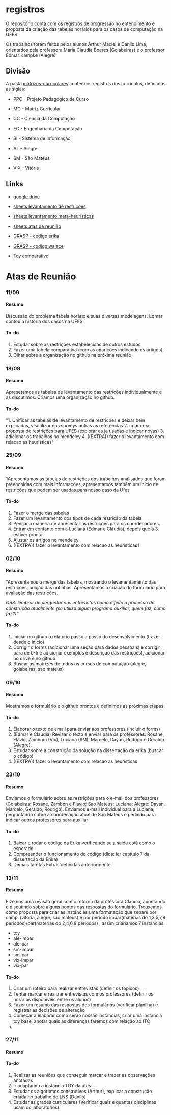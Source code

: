 # registros

O repositório conta com os registros de progressão no entendimento e proposta da criação das tabelas horários para os casos de computação na UFES.

Os trabalhos foram feitos pelos alunos Arthur Maciel e Danilo Lima, orientados pela professora Maria Claudia Boeres (Goiabeiras) e o professor Edmar Kampke (Alegre)
## Divisão
A pasta [matrizes-curriculares](matrizes-curriculares) contém os registros dos curriculos, definimos as siglas:
- PPC - Projeto Pedagógico de Curso
- MC - Matriz Curricular

- CC - Ciencia da Computação
- EC - Engenharia da Computação
- SI - Sistema de Informação

- AL - Alegre
- SM - São Mateus
- VIX - Vitória

## Links

* [google drive](https://drive.google.com/drive/folders/12Drq0Jv8mt9e-phKMLmNfnNaRLxRpQOq?usp=drive_link
) 

* [sheets levantamento de restricoes](https://docs.google.com/spreadsheets/d/1TxKvE5Tfy_ddtX-ulsqgl2VmR8h3QQGBAN28thCgRsU/edit?usp=drive_link)

* [sheets levantamento meta-heuristicas](https://docs.google.com/spreadsheets/d/1kmr_gH0fOdM2Z7gFkwq_mB8QJOT6ui_0ewCSHS_zeBE/edit?usp=drive_link)

* [sheets atas de reunião](https://docs.google.com/spreadsheets/d/17JHNarbx6ZqITuA7XzEnVd4771mvH0gyhKeKgEAjl2A/edit?usp=drive_link)
  
* [GRASP - codigo erika](https://bitbucket.org/erikasegatto/timetabling-cb-ctt/src/master/)

* [GRASP - codigo walace](https://github.com/walacesrocha/Timetabling)

* [Toy comparative](https://docs.google.com/document/d/1BVEhoAVFfhL6kZLvTfYOciLUZN-4p5TR-_LpIsmrc1Q/edit?usp=sharing) 

# Atas de Reunião

### 11/09
#### Resumo
Discussão do problema tabela horário e suas diversas modelagens. 
Edmar contou a história dos casos na UFES.
#### To-do
1. Estudar sobre as restrições estabelecidas de outros estudos. 
2. Fazer uma tabela comparativa (com as aparições indicando os artigos). 
3. Olhar sobre a organização no github na próxima reunião

### 18/09
#### Resumo
Apresetamos as tabelas de levantamento das restrições individualmente e as discutimos. 
Criamos uma organização no github.

#### To-do
"1. Unificar as tabelas de levantamento de restricoes e deixar bem explicadas, visualizar nos surveys outras as referencias
2. criar uma proposta de restrições para UFES (explorar as ja usadas e indicar novas)
3. adicionar os trabalhos no mendeley
4. ((EXTRA)) fazer o levantamento com relacao as heuristicas"

### 25/09
#### Resumo
1Apresentamos as tabelas de restrições dos trabalhos analisados que foram preenchidas com mais informações, 
apresentamos também um início de restrições que podem ser usadas para nosso caso da Ufes
#### To-do
1. Fazer o merge das tabelas
2. Fazer um levantamento dos tipos de cada restrição da tabela
3. Pensar a maneira de apresentar as restrições para os coordenadores.
4. Entrar em contanto com a Luciana (Edmar e Cláudia), depois que a 3. estiver pronta
5. Ajustar os artigos no mendeley
6. ((EXTRA)) fazer o levantamento com relacao as heuristicas1
### 02/10
#### Resumo
"Apresentamos o merge das tabelas, mostrando o levamentamento das restrições, adição das notinhas. Apresentamos a criação do formulário para avaliação das restrições. 

*OBS. lembrar de perguntar nas entrevistas como é feito o processo de construção atualmente (se utiliza algum programa auxiliar, quem faz, como faz?)"*

#### To-do
1. Iniciar no github o relatorio passo a passo do desenvolvimento (trazer desde o inicio) 
2. Corrigir o forms (adicionar uma seçao para dados pessoais) e corrigir para de 0-5 e adicionar exemplos e descrição das restrições), adicionar no drive e no github
3. Buscar as matrizes de todos os cursos de computação (alegre, goiabeiras, sao mateus)

### 09/10
#### Resumo
Mostramos o formulário e o github prontos e definimos as próximas etapas. 

#### To-do
1. Elaborar o texto de email para enviar aos professores (incluir o forms)
2. (Edmar e Claudia) Revisar o texto e enviar para os professores: Rosane, Flávio, Zambom (Vix), Luciana (SM), Marcelo, Dayan, Rodrigo e Geraldo (Alegre).
3. Estudar sobre a construção da solução na dissertação da erika (buscar o código)
4. ((EXTRA)) fazer o levantamento com relacao as heuristicas

### 23/10
#### Resumo
Enviamos o formulário sobre as restrições para o e-mail dos professores (Goiabeiras: Rosane, Zambon e Flavio; Sao Mateus: Luciana; Alegre: Dayan. Marcelo, Geraldo, Rodrigo).
Enviamos e-mail individual para a Luciana, perguntando sobre a coordenação atual de São Mateus e pedindo para indicar outros professores para auxiliar

#### To-do
1. Baixar e rodar o código da Erika verificando se a saida está como o esperado
2. Compreender o funcionamento do código (dica: ler capítulo 7 da dissertação da Erika)
3. Demais tarefas Extras definidas anteriormente

### 13/11
#### Resumo
Fizemos uma revisão geral com o retorno da professora Claudia, apontando e discutindo sobre alguns pontos das respostas do formulário. Trouxemos como proposta para criar as instâncias uma formatação que separe por campi (vitoria, alegre, sao mateus) e por periodo impar(materias do 1,3,5,7,9 periodos)/par(materias do 2,4,6,8 periodos) , assim criariamos 7 instancias:

* toy
* ale-impar
* ale-par
* sm-impar
* sm-par
* vix-impar
* vix-par

#### To-do
1. Criar um roteiro para realizar entrevistas (definir os topicos)
2. Tentar marcar e realizar entrevistas com os professores (definir os horarios disponiveis entre os alunos)
3. Fazer um resumo das respostas dos formulários (verificar planilha) e registrar as decisões de alteração
4. Começar a elaborar como serão nossas instancias, criar uma instancia toy base, anotar quais as diferenças faremos com relação ao ITC 
5. 

### 27/11
#### Resumo

#### To-do
1. Realizar as reuniões que conseguir marcar e trazer as observações anotadas
2. Ir adaptando a instancia TOY da ufes
3. Estudar os algoritmos construtivos (Arthur), explicar a construção criada no trabalho do LNS (Danilo)
4. Estudar as grades curriculares (Verificar quais e quantas disciplinas usam os laboratorios)


